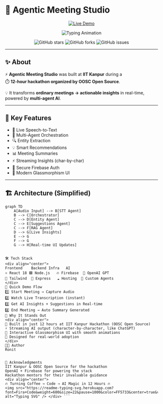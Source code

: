 # 🤖 Agentic Meeting Studio

<div align="center">

[![Live Demo](https://img.shields.io/badge/🚀%20Live%20Demo-Visit%20Now-brightgreen?style=for-the-badge&logo=vercel&logoColor=white)](https://agentic-meeting-studio.web.app/)

<p align="center">
  <img src="https://readme-typing-svg.herokuapp.com?font=Fira+Code&weight=600&size=26&pause=1000&color=00C4FF&center=true&vCenter=true&width=800&lines=AI-Powered+Meeting+Intelligence;Built+in+12+Hours+at+IIT+Kanpur+🚀;Real-time+Transcription+%2B+Insights;Multi-Agent+Architecture+Working+Live" alt="Typing Animation" />
</p>

![GitHub stars](https://img.shields.io/github/stars/Ronit-bby/agentic-meeting-studio?style=for-the-badge&color=yellow) 
![GitHub forks](https://img.shields.io/github/forks/Ronit-bby/agentic-meeting-studio?style=for-the-badge&color=orange) 
![GitHub issues](https://img.shields.io/github/issues/Ronit-bby/agentic-meeting-studio?style=for-the-badge&color=red)  

</div>

---

## ✨ About

⚡ **Agentic Meeting Studio** was built at **IIT Kanpur** during a  
⏱️ **12-hour hackathon organized by OOSC Open Source**.  

💡 It transforms **ordinary meetings → actionable insights** in real-time, powered by **multi-agent AI**.

---

## 🚀 Key Features

- 🎤 Live Speech-to-Text  
- 🤖 Multi-Agent Orchestration  
- 🔍 Entity Extraction  
- 💡 Smart Recommendations  
- 📊 Meeting Summaries  
- ⚡ Streaming Insights (char-by-char)  
- 🔐 Secure Firebase Auth  
- 🎨 Modern Glassmorphism UI  

---

## 🏗️ Architecture (Simplified)



```mermaid
graph TD
    A[Audio Input] --> B[STT Agent]
    B --> C[Orchestrator]
    C --> D[Entity Agent]
    C --> E[Suggestions Agent]
    C --> F[RAG Agent]
    D --> G[Live Insights]
    E --> G
    F --> G
    G --> H[Real-time UI Updates]


🛠️ Tech Stack
<div align="center">
Frontend	Backend	Infra	AI
⚛️ React 18	🟩 Node.js	🔥 Firebase	🤯 OpenAI GPT
🎨 Tailwind	🚀 Express	☁️ Hosting	🧠 Custom Agents
</div>
🎯 Quick Demo Flow
1️⃣ Start Meeting → Capture Audio  
2️⃣ Watch Live Transcription (instant)  
3️⃣ Get AI Insights + Suggestions in Real-time  
4️⃣ End Meeting → Auto Summary Generated  
🌟 Why It Stands Out
<div align="center">
💎 Built in just 12 hours at IIT Kanpur Hackathon (OOSC Open Source)
⚡ Streaming AI output (character-by-character, like ChatGPT)
🎨 Interactive Glassmorphism UI with smooth animations
🤝 Designed for real-world adoption
</div>
👨‍💻 Author
Ronit


🙏 Acknowledgments
IIT Kanpur & OOSC Open Source for the hackathon
OpenAI + Firebase for powering the stack
Hackathon mentors for their invaluable guidance
<div align="center">
🔥 Turning Coffee → Code → AI Magic in 12 Hours 🔥
<img src="https://readme-typing-svg.herokuapp.com?font=Fira+Code&weight=600&size=22&pause=1000&color=FF5733&center=true&vCenter=true&width=600&lines=Hackathon+Built;Mentor+Impressing;Prize+Winning+💯" alt="Typing SVG" /> </div> ```
